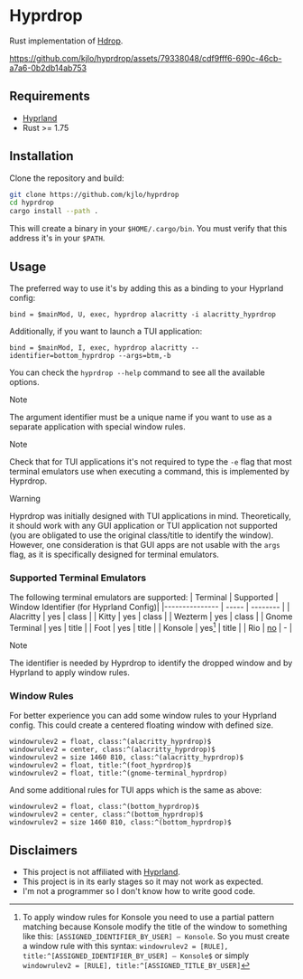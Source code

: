 # Hyprdrop

Rust implementation of [Hdrop](https://github.com/Schweber/hdrop).

https://github.com/kjlo/hyprdrop/assets/79338048/cdf9fff6-690c-46cb-a7a6-0b2db14ab753


## Requirements

* [Hyprland](https://github.com/hyprwm/Hyprland)
* Rust >= 1.75


## Installation
Clone the repository and build:
```sh
git clone https://github.com/kjlo/hyprdrop
cd hyprdrop
cargo install --path .
```
This will create a binary in your `$HOME/.cargo/bin`. You must verify that this address it's in your `$PATH`.


## Usage
The preferred way to use it's by adding this as a binding to your Hyprland config:
```
bind = $mainMod, U, exec, hyprdrop alacritty -i alacritty_hyprdrop
```
Additionally, if you want to launch a TUI application:
```
bind = $mainMod, I, exec, hyprdrop alacritty --identifier=bottom_hyprdrop --args=btm,-b
```
You can check the `hyprdrop --help` command to see all the available options.


>[!NOTE]
>
> The argument identifier must be a unique name if you want to use as a separate application with
> special window rules.

>[!NOTE]
>
> Check that for TUI applications it's not required to type the `-e` flag that most
> terminal emulators use when executing a command, this is implemented by Hyprdrop.

>[!WARNING]
>
> Hyprdrop was initially designed with TUI applications in mind. Theoretically, it should work with
> any GUI application or TUI application not supported (you are obligated to use the original
> class/title to identify the window). However, one consideration is that GUI apps are not usable
> with the `args` flag, as it is specifically designed for terminal emulators.

### Supported Terminal Emulators
The following terminal emulators are supported:
| Terminal | Supported | Window Identifier (for Hyprland Config)|
|--------------- | ----- | -------- |
| Alacritty      | yes   | class    |
| Kitty          | yes   | class    |
| Wezterm        | yes   | class    |
| Gnome Terminal | yes   | title    |
| Foot           | yes   | title    |
| Konsole        | yes[^1] | title    |
| Rio            | [no](https://github.com/raphamorim/rio/issues/405)    | -        |

[^1]: To apply window rules for Konsole you need to use a partial pattern matching because Konsole modify
the title of the window to something like this: `[ASSIGNED_IDENTIFIER_BY_USER] — Konsole`. So you must
create a window rule with this syntax: `windowrulev2 = [RULE], title:^[ASSIGNED_IDENTIFIER_BY_USER] —
Konsole$` or simply `windowrulev2 = [RULE], title:^[ASSIGNED_TITLE_BY_USER]`
 

>[!NOTE]
>
> The identifier is needed by Hyprdrop to identify the dropped window and by Hyprland to apply window rules.


### Window Rules
For better experience you can add some window rules to your Hyprland config. This could create a
centered floating window with defined size.
```
windowrulev2 = float, class:^(alacritty_hyprdrop)$
windowrulev2 = center, class:^(alacritty_hyprdrop)$
windowrulev2 = size 1460 810, class:^(alacritty_hyprdrop)$
windowrulev2 = float, title:^(foot_hyprdrop)$
windowrulev2 = float, title:^(gnome-terminal_hyprdrop)
```

And some additional rules for TUI apps which is the same as above:
```
windowrulev2 = float, class:^(bottom_hyprdrop)$
windowrulev2 = center, class:^(bottom_hyprdrop)$
windowrulev2 = size 1460 810, class:^(bottom_hyprdrop)$
```
## Disclaimers

- This project is not affiliated with [Hyprland](https://github.com/hyprwm/Hyprland).
- This project is in its early stages so it may not work as expected.
- I'm not a programmer so I don't know how to write good code.
